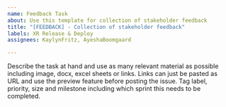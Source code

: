 ```yaml
---
name: Feedback Task
about: Use this template for collection of stakeholder feedback
title: "[FEEDBACK] - Collection of stakeholder feedback"
labels: XR Release & Deploy
assignees: KaylynFritz, AyeshaBoomgaard

---
```


Describe the task at hand and use as many relevant material as possible including image, docx, excel sheets or links. Links can just be pasted as URL and use the preview feature before posting the issue. Tag label, priority, size and milestone including which sprint this needs to be completed.
